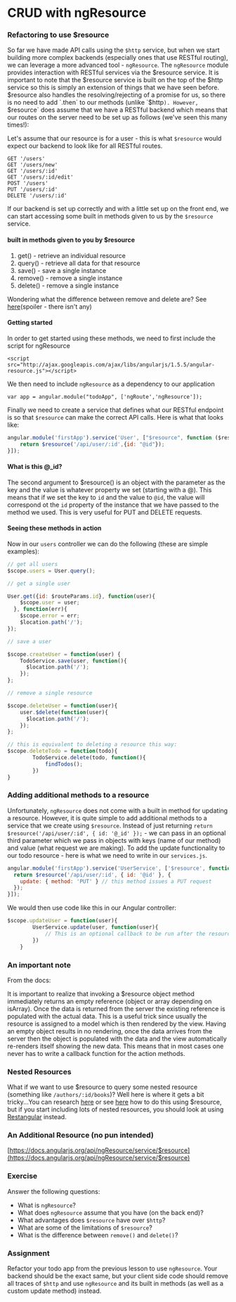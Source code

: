 # CRUD with ngResource

### Refactoring to use $resource

So far we have made API calls using the `$http` service, but when we start building more complex backends (especially ones that use RESTful routing), we can leverage a more advanced tool - `ngResource`. The `ngResource` module provides interaction with RESTful services via the $resource service. It is important to note that the $resource service is built on the top of the $http service so this is simply an extension of things that we have seen before. $resource also handles the resolving/rejecting of a promise for us, so there is no need to add `.then` to our methods (unlike `$http`). However, `$resource` does assume that we have a RESTful backend which means that our routes on the server need to be set up as follows (we've seen this many times!):

Let's assume that our resource is for a user - this is what `$resource` would expect our backend to look like for all RESTful routes. 
```
GET '/users' 
GET '/users/new' 
GET '/users/:id' 
GET '/users/:id/edit' 
POST '/users' 
PUT '/users/:id' 
DELETE '/users/:id' 
```

If our backend is set up correctly and with a little set up on the front end, we can start accessing some built in methods given to us by the `$resource` service.

#### built in methods given to you by $resource

1. get() - retrieve an individual resource
2. query() - retrieve all data for that resource
3. save() - save a single instance
4. remove() - remove a single instance
5. delete() - remove a single instance

Wondering what the difference between remove and delete are? See [here](http://stackoverflow.com/questions/15706560/difference-between-delete-and-remove-method-in-resource)(spoiler - there isn't any)

#### Getting started

In order to get started using these methods, we need to first include the script for ngResource

`<script src="http://ajax.googleapis.com/ajax/libs/angularjs/1.5.5/angular-resource.js"></script>`

We then need to include `ngResource` as a dependency to our application 

`var app = angular.module("todoApp", ['ngRoute','ngResource']);`

Finally we need to create a service that defines what our RESTful endpoint is so that `$resource` can make the correct API calls. Here is what that looks like:

```js
angular.module('firstApp').service('User', ["$resource", function ($resource) {
    return $resource('/api/user/:id',{id: "@id"});
}]);
```

#### What is this @_id? 

The second argument to $resource() is an object with the parameter as the key and the value is whatever property we set (starting with a @). This means that 
if we set the key to `id` and the value to `@id`, the value will correspond ot the `id` property of the instance that we have passed to the method we used. This is very useful for PUT and DELETE requests. 

#### Seeing these methods in action

Now in our `users` controller we can do the following (these are simple examples):

```js
// get all users
$scope.users = User.query();

// get a single user

User.get({id: $routeParams.id}, function(user){
    $scope.user = user;
  }, function(err){
    $scope.error = err;
    $location.path('/');
});

// save a user

$scope.createUser = function(user) {
    TodoService.save(user, function(){
      $location.path('/');
    });
};

// remove a single resource

$scope.deleteUser = function(user){
    user.$delete(function(user){
      $location.path('/'); 
    });
};

// this is equivalent to deleting a resource this way:
$scope.deleteTodo = function(todo){
		TodoService.delete(todo, function(){
			findTodos();
		})
}

```

### Adding additional methods to a resource 

Unfortunately, `ngResource` does not come with a built in method for updating a resource. However, it is quite simple to add additional methods to a service that we create using `$resource`. Instead of just returning `return $resource('/api/user/:id', { id: '@_id' });` - we can pass in an optional third parameter which we pass in objects with keys (name of our method) and value (what request we are making). To add the update functionality to our todo resource - here is what we need to write in our `services.js`.

```js
angular.module('firstApp').service('UserService', ['$resource', function($resource) {
  return $resource('/api/user/:id', { id: '@id' }, {
    update: { method: 'PUT' } // this method issues a PUT request
  });
}]);
```
We would then use code like this in our Angular controller:

```js
$scope.updateUser = function(user){
		UserService.update(user, function(user){
		    // This is an optional callback to be run after the resource is updated.
		})
	}
```

### An important note

From the docs: 

It is important to realize that invoking a $resource object method immediately returns an empty reference (object or array depending on isArray). Once the data is returned from the server the existing reference is populated with the actual data. This is a useful trick since usually the resource is assigned to a model which is then rendered by the view. Having an empty object results in no rendering, once the data arrives from the server then the object is populated with the data and the view automatically re-renders itself showing the new data. This means that in most cases one never has to write a callback function for the action methods.

### Nested Resources

What if we want to use $resource to query some nested resource (something like `/authors/:id/books`)? Well here is where it gets a bit tricky...You can research [here](http://stackoverflow.com/questions/26928342/angularjs-resource-with-nested-resources) or see [here](http://stackoverflow.com/questions/19406442/ngresource-resolving-nested-resources) how to do this using $resource, but if you start including lots of nested resources, you should look at using [Restangular](https://github.com/mgonto/restangular) instead.

### An Additional Resource (no pun intended)

[https://docs.angularjs.org/api/ngResource/service/$resource](https://docs.angularjs.org/api/ngResource/service/$resource)

### Exercise

Answer the following questions:

- What is `ngResource`?
- What does `ngResource` assume that you have (on the back end)?
- What advantages does `$resource` have over `$http`?
- What are some of the limitations of `$resource`?
- What is the difference between `remove()` and `delete()`?

### Assignment

Refactor your todo app from the previous lesson to use `ngResource`. Your backend should be the exact same, but your client side code should remove all traces of `$http` and use `ngResource` and its built in methods (as well as a custom update method) instead.

